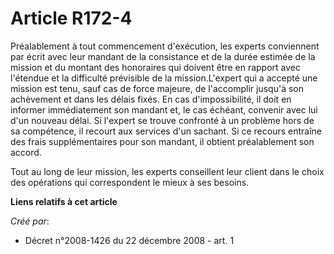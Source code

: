 # Article R172-4

Préalablement à tout commencement d'exécution, les experts conviennent par écrit avec leur mandant de la consistance et de la
durée estimée de la mission et du montant des honoraires qui doivent être en rapport avec l'étendue et la difficulté
prévisible de la mission.L'expert qui a accepté une mission est tenu, sauf cas de force majeure, de l'accomplir jusqu'à son
achèvement et dans les délais fixés. En cas d'impossibilité, il doit en informer immédiatement son mandant et, le cas
échéant, convenir avec lui d'un nouveau délai. Si l'expert se trouve confronté à un problème hors de sa compétence, il
recourt aux services d'un sachant. Si ce recours entraîne des frais supplémentaires pour son mandant, il obtient
préalablement son accord. 

Tout au long de leur mission, les experts conseillent leur client dans le choix des opérations qui correspondent le mieux à
ses besoins.

**Liens relatifs à cet article**

_Créé par_:

  - Décret n°2008-1426 du 22 décembre 2008 - art. 1
